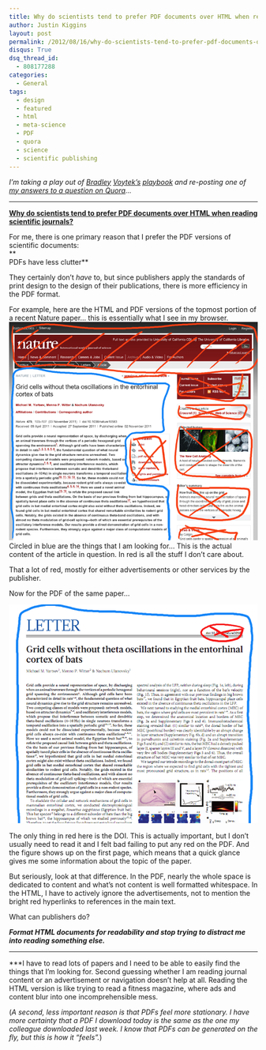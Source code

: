 ```yaml
---
title: Why do scientists tend to prefer PDF documents over HTML when reading scientific journals?
author: Justin Kiggins
layout: post
permalink: /2012/08/16/why-do-scientists-tend-to-prefer-pdf-documents-over-html-when-reading-scientific-journals/
disqus: True
dsq_thread_id:
  - 808177288
categories:
  - General
tags:
  - design
  - featured
  - html
  - meta-science
  - PDF
  - quora
  - science
  - scientific publishing
---
```

*I&#8217;m taking a play out of [Bradley][1] [Voytek&#8217;s][2] [playbook][3] and re-posting one of [my answers to a question on Quora][4]&#8230;*

* * *

**<a id="__w2_BBmFdiM_link" href="http://www.quora.com/Why-do-scientists-tend-to-prefer-PDF-documents-over-HTML-when-reading-scientific-journals">Why do scientists tend to prefer PDF documents over HTML when reading scientific journals?</a>**

For me, there is one primary reason that I prefer the PDF versions of scientific documents:  
**  
PDFs have less clutter**

They certainly don&#8217;t *have* to, but since publishers apply the standards of print design to the design of their publications, there is more efficiency in the PDF format.

For example, here are the HTML and PDF versions of the topmost portion of a recent Nature paper&#8230; this is essentially what I see in my browser.  
<img src="/assets/img/2012/08/html.png" />  
Circled in blue are the things that I am looking for&#8230; This is the actual content of the article in question. In red is all the stuff I don&#8217;t care about.

That a lot of red, mostly for either advertisements or other services by the publisher.

Now for the PDF of the same paper&#8230;

<img src="/assets/img/2012/08/pdf.png"/>

The only thing in red here is the DOI. This is actually important, but I don&#8217;t usually need to read it and I felt bad failing to put any red on the PDF. And the figure shows up on the first page, which means that a quick glance gives me some information about the topic of the paper.

But seriously, look at that difference. In the PDF, nearly the whole space is dedicated to content and what&#8217;s not content is well formatted whitespace. In the HTML, I have to actively ignore the advertisements, not to mention the bright red hyperlinks to references in the main text.

What can publishers do?

***Format HTML documents for readability and stop trying to distract me into reading something else.***  
***  
***I have to read lots of papers and I need to be able to easily find the things that I&#8217;m looking for. Second guessing whether I am reading journal content or an advertisement or navigation doesn&#8217;t help at all. Reading the HTML version is like trying to read a fitness magazine, where ads and content blur into one incomprehensible mess.

(*A second, less important reason is that PDFs feel more stationary. I have more certainty that a PDF I download today is the same as the one my colleague downloaded last week. I know that PDFs can be generated on the fly, but this is how it &#8220;feels&#8221;.*)

 [1]: http://blog.ketyov.com/2011/12/am-i-scientist.html
 [2]: http://blog.ketyov.com/2012/06/data-munging.html
 [3]: http://blog.ketyov.com/2012/07/why-we-play.html
 [4]: http://www.quora.com/Why-do-scientists-tend-to-prefer-PDF-documents-over-HTML-when-reading-scientific-journals/answer/Justin-Kiggins?__snids__=52152171#ans911324